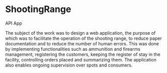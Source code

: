 # ShootingRange
API App

The subject of the work was to design a web application, the purpose of which was to facilitate
the operation of the shooting range, to reduce paper documentation and to reduce the
number of human errors. This was done by implementing functionalities such as ammunition
and firearms management, registering the customers, keeping the register of stay in the facility,
controlling orders placed and summarizing them. The application also enables ongoing
supervision over spots and consumers.
